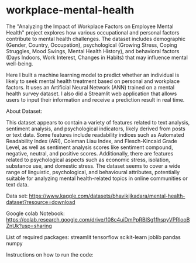 # workplace-mental-health
The "Analyzing the Impact of Workplace Factors on Employee Mental Health" project explores how various occupational and personal factors contribute to mental health challenges. The dataset includes demographic (Gender, Country, Occupation), psychological (Growing Stress, Coping Struggles, Mood Swings, Mental Health History), and behavioral factors (Days Indoors, Work Interest, Changes in Habits) that may influence mental well-being. 

Here I built a machine learning model to predict whether an individual is likely to seek mental health treatment based on personal and workplace factors.
It uses an Artificial Neural Network (ANN) trained on a mental health survey dataset.
I also did a Streamlit web application that allows users to input their information and receive a prediction result in real time.

About Dataset:

This dataset appears to contain a variety of features related to text analysis, sentiment analysis, and psychological indicators, likely derived from posts or text data. Some features include readability indices such as Automated Readability Index (ARI), Coleman Liau Index, and Flesch-Kincaid Grade Level, as well as sentiment analysis scores like sentiment compound, negative, neutral, and positive scores. Additionally, there are features related to psychological aspects such as economic stress, isolation, substance use, and domestic stress. The dataset seems to cover a wide range of linguistic, psychological, and behavioural attributes, potentially suitable for analyzing mental health-related topics in online communities or text data.

Data set:
https://www.kaggle.com/datasets/bhavikjikadara/mental-health-dataset?resource=download

Google colab Notebook:
https://colab.research.google.com/drive/108c4uiDmPpRBISg1fhspyVPRlooBZnUk?usp=sharing

List of required packages:
streamlit
tensorflow
scikit-learn
joblib
pandas
numpy


Instructions on how to run the code:
